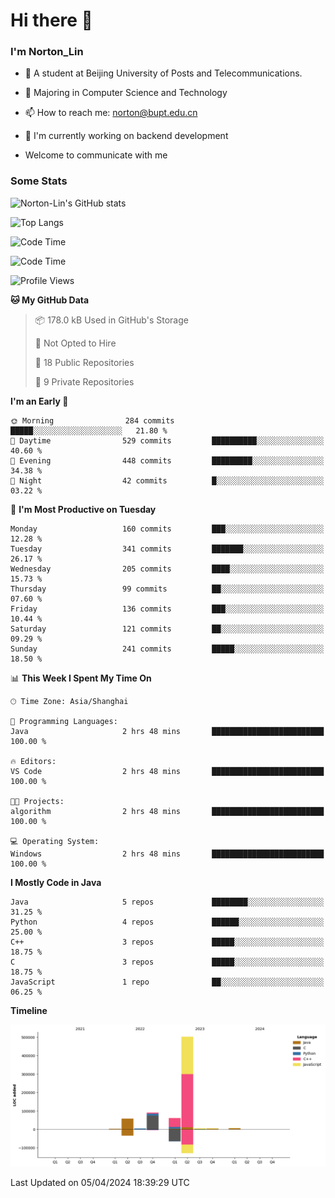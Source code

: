 
# Hi there 👋

### I'm Norton_Lin
- 🏫 A student at Beijing University of Posts and Telecommunications.
- 🌱 Majoring in Computer Science and Technology
- 📫 How to reach me: norton@bupt.edu.cn
- 🌱 I'm currently working on backend development

- Welcome to communicate with me

### Some Stats
![Norton-Lin's GitHub stats](https://github-readme-stats.vercel.app/api?username=Norton-Lin&count_private=true&show_icons=true&theme=radical)

![Top Langs](https://github-readme-stats.vercel.app/api/top-langs/?username=Norton-Lin&langs_count=10&layout=compact)

![Code Time](https://github-readme-stats.vercel.app/api/wakatime?username=Norton_Lin)

<!--START_SECTION:waka-->
![Code Time](http://img.shields.io/badge/Code%20Time-507%20hrs%2054%20mins-blue)

![Profile Views](http://img.shields.io/badge/Profile%20Views-0-blue)

**🐱 My GitHub Data** 

> 📦 178.0 kB Used in GitHub's Storage 
 > 
> 🚫 Not Opted to Hire
 > 
> 📜 18 Public Repositories 
 > 
> 🔑 9 Private Repositories 
 > 
**I'm an Early 🐤** 

```text
🌞 Morning                284 commits         █████░░░░░░░░░░░░░░░░░░░░   21.80 % 
🌆 Daytime                529 commits         ██████████░░░░░░░░░░░░░░░   40.60 % 
🌃 Evening                448 commits         █████████░░░░░░░░░░░░░░░░   34.38 % 
🌙 Night                  42 commits          █░░░░░░░░░░░░░░░░░░░░░░░░   03.22 % 
```
📅 **I'm Most Productive on Tuesday** 

```text
Monday                   160 commits         ███░░░░░░░░░░░░░░░░░░░░░░   12.28 % 
Tuesday                  341 commits         ███████░░░░░░░░░░░░░░░░░░   26.17 % 
Wednesday                205 commits         ████░░░░░░░░░░░░░░░░░░░░░   15.73 % 
Thursday                 99 commits          ██░░░░░░░░░░░░░░░░░░░░░░░   07.60 % 
Friday                   136 commits         ███░░░░░░░░░░░░░░░░░░░░░░   10.44 % 
Saturday                 121 commits         ██░░░░░░░░░░░░░░░░░░░░░░░   09.29 % 
Sunday                   241 commits         █████░░░░░░░░░░░░░░░░░░░░   18.50 % 
```


📊 **This Week I Spent My Time On** 

```text
🕑︎ Time Zone: Asia/Shanghai

💬 Programming Languages: 
Java                     2 hrs 48 mins       █████████████████████████   100.00 % 

🔥 Editors: 
VS Code                  2 hrs 48 mins       █████████████████████████   100.00 % 

🐱‍💻 Projects: 
algorithm                2 hrs 48 mins       █████████████████████████   100.00 % 

💻 Operating System: 
Windows                  2 hrs 48 mins       █████████████████████████   100.00 % 
```

**I Mostly Code in Java** 

```text
Java                     5 repos             ████████░░░░░░░░░░░░░░░░░   31.25 % 
Python                   4 repos             ██████░░░░░░░░░░░░░░░░░░░   25.00 % 
C++                      3 repos             █████░░░░░░░░░░░░░░░░░░░░   18.75 % 
C                        3 repos             █████░░░░░░░░░░░░░░░░░░░░   18.75 % 
JavaScript               1 repo              ██░░░░░░░░░░░░░░░░░░░░░░░   06.25 % 
```



**Timeline**

![Lines of Code chart](https://raw.githubusercontent.com/Norton-Lin/Norton-Lin/main/assets/bar_graph.png)


 Last Updated on 05/04/2024 18:39:29 UTC
<!--END_SECTION:waka-->
